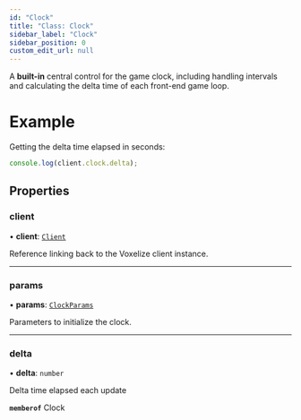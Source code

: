 ```yaml
---
id: "Clock"
title: "Class: Clock"
sidebar_label: "Clock"
sidebar_position: 0
custom_edit_url: null
---
```


A **built-in** central control for the game clock, including handling intervals
and calculating the delta time of each front-end game loop.

# Example
Getting the delta time elapsed in seconds:
```ts
console.log(client.clock.delta);
```

## Properties

### client

• **client**: [`Client`](Client.md)

Reference linking back to the Voxelize client instance.

___

### params

• **params**: [`ClockParams`](../modules.md#clockparams-230)

Parameters to initialize the clock.

___

### delta

• **delta**: `number`

Delta time elapsed each update

**`memberof`** Clock
